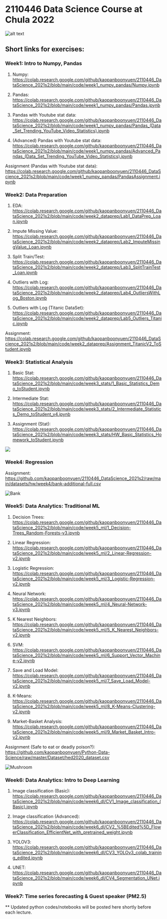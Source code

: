 # 2110446 Data Science Course at Chula 2022

![alt text](https://github.com/kaopanboonyuen/2110446_DataScience_2021s2/raw/main/%20files/welcome-to-the-dark-side-of-science-data-science.jpeg "join ds")

## Short links for exercises:

### Week1: Intro to Numpy, Pandas

1. Numpy: https://colab.research.google.com/github/kaopanboonyuen/2110446_DataScience_2021s2/blob/main/code/week1_numpy_pandas/Numpy.ipynb 

2. Pandas: https://colab.research.google.com/github/kaopanboonyuen/2110446_DataScience_2021s2/blob/main/code/week1_numpy_pandas/Pandas.ipynb 

3. Pandas with Youtube stat data: https://colab.research.google.com/github/kaopanboonyuen/2110446_DataScience_2021s2/blob/main/code/week1_numpy_pandas/Pandas_(Data_Set_Trending_YouTube_Video_Statistics).ipynb 

4. (Advanced) Pandas with Youtube stat data: https://colab.research.google.com/github/kaopanboonyuen/2110446_DataScience_2021s2/blob/main/code/week1_numpy_pandas/Advanced_Pandas_(Data_Set_Trending_YouTube_Video_Statistics).ipynb 

Assignment (Pandas with Youtube stat data): https://colab.research.google.com/github/kaopanboonyuen/2110446_DataScience_2021s2/blob/main/code/week1_numpy_pandas/PandasAssignment.ipynb 

### Week2: Data Preparation

1. EDA: https://colab.research.google.com/github/kaopanboonyuen/2110446_DataScience_2021s2/blob/main/code/week2_dataprep/Lab1_DataPrep_Loan.ipynb 

2. Impute Missing Value: https://colab.research.google.com/github/kaopanboonyuen/2110446_DataScience_2021s2/blob/main/code/week2_dataprep/Lab2_ImputeMissingValue_Loan.ipynb 

3. Split Train/Test: https://colab.research.google.com/github/kaopanboonyuen/2110446_DataScience_2021s2/blob/main/code/week2_dataprep/Lab3_SplitTrainTest_Loan.ipynb 

4. Outliers with Log: https://colab.research.google.com/github/kaopanboonyuen/2110446_DataScience_2021s2/blob/main/code/week2_dataprep/Lab4_OutliersWithLog_Boston.ipynb

5. Outliers with Log (Titanic DataSet): https://colab.research.google.com/github/kaopanboonyuen/2110446_DataScience_2021s2/blob/main/code/week2_dataprep/Lab5_Outliers_Titanic.ipynb

Assignment: https://colab.research.google.com/github/kaopanboonyuen/2110446_DataScience_2021s2/blob/main/code/week2_dataprep/Assignment_TitanicV2_ToStudent.ipynb 

### Week3: Statistical Analysis

1. Basic Stat: https://colab.research.google.com/github/kaopanboonyuen/2110446_DataScience_2021s2/blob/main/code/week3_stats/1_Basic_Statistics_Demo_toStudent.ipynb 

2. Intermediate Stat: https://colab.research.google.com/github/kaopanboonyuen/2110446_DataScience_2021s2/blob/main/code/week3_stats/2_Intermediate_Statistics_Demo_toStudent_v4.ipynb  

3. Assignment (Stat): https://colab.research.google.com/github/kaopanboonyuen/2110446_DataScience_2021s2/blob/main/code/week3_stats/HW_Basic_Statistics_Homework_toStudent.ipynb  

![](https://github.com/kaopanboonyuen/2110446_DataScience_2021s2/raw/main/%20files/stat-data.gif)

### Week4: Regression

Assignment: https://github.com/kaopanboonyuen/2110446_DataScience_2021s2/raw/main/datasets/hw/week4/bank-additional-full.csv

![Bank](https://github.com/kaopanboonyuen/2110446_DataScience_2021s2/raw/main/%20files/bank-data.jpeg)

### Week5: Data Analytics: Traditional ML

1. Decision Trees: https://colab.research.google.com/github/kaopanboonyuen/2110446_DataScience_2021s2/blob/main/code/week5_ml/1_Decision-Trees_Random-Forests-v3.ipynb

2. Linear Regression: https://colab.research.google.com/github/kaopanboonyuen/2110446_DataScience_2021s2/blob/main/code/week5_ml/2_Linear-Regression-v2.ipynb

3. Logistic Regression: https://colab.research.google.com/github/kaopanboonyuen/2110446_DataScience_2021s2/blob/main/code/week5_ml/3_Logistic-Regression-v2.ipynb

4. Neural Network: https://colab.research.google.com/github/kaopanboonyuen/2110446_DataScience_2021s2/blob/main/code/week5_ml/4_Neural-Network-v3.ipynb

5. K Nearest Neighbors: https://colab.research.google.com/github/kaopanboonyuen/2110446_DataScience_2021s2/blob/main/code/week5_ml/5_K_Nearest_Neighbors-v2.ipynb

6. SVM: https://colab.research.google.com/github/kaopanboonyuen/2110446_DataScience_2021s2/blob/main/code/week5_ml/6_Support_Vector_Machine-v2.ipynb

7. Save and Load Model: https://colab.research.google.com/github/kaopanboonyuen/2110446_DataScience_2021s2/blob/main/code/week5_ml/7_Save_Load_Model-v2.ipynb

8. K-Means: https://colab.research.google.com/github/kaopanboonyuen/2110446_DataScience_2021s2/blob/main/code/week5_ml/8_K-Means-Clustering-v2.ipynb

9. Market-Basket Analysis: https://colab.research.google.com/github/kaopanboonyuen/2110446_DataScience_2021s2/blob/main/code/week5_ml/9_Market_Basket_Intro-v2.ipynb

Assignment (Safe to eat or deadly poison?): https://github.com/kaopanboonyuen/Python-Data-Science/raw/master/Dataset/hed2020_dataset.csv

![Mushroom](https://github.com/kaopanboonyuen/2110446_DataScience_2021s2/raw/main/%20files/hed.jpeg)

### Week6: Data Analytics: Intro to Deep Learning

1. Image classification (Basic): https://colab.research.google.com/github/kaopanboonyuen/2110446_DataScience_2021s2/blob/main/code/week6_dl/CV1_Image_classification_(Basic).ipynb

2. Image classification (Advanced): https://colab.research.google.com/github/kaopanboonyuen/2110446_DataScience_2021s2/blob/main/code/week6_dl/CV2_%5BEdited%5D_FlowerClassification_EfficientNet_with_pretrained_weight.ipynb

3. YOLOV3: https://colab.research.google.com/github/kaopanboonyuen/2110446_DataScience_2021s2/blob/main/code/week6_dl/CV3_YOLOv3_colab_training_edited.ipynb

4. UNET: https://colab.research.google.com/github/kaopanboonyuen/2110446_DataScience_2021s2/blob/main/code/week6_dl/CV4_Segmentation_UNet.ipynb


### Week7: Time series forecasting & Guest speaker (PM2.5)

<!-- This is commented out. -->

** Updated python codes/notebooks will be posted here shortly before each lecture.
